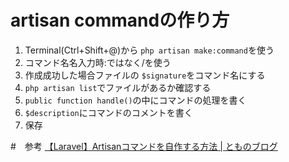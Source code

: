 # artisan commandの作り方

1. Terminal(Ctrl+Shift+@)から `php artisan make:command`を使う
2. コマンド名名入力時:ではなく/を使う
3. 作成成功した場合ファイルの `$signature`をコマンド名にする
4. `php artisan list`でファイルがあるか確認する
5. `public function handle()`の中にコマンドの処理を書く
6. `$description`にコマンドのコメントを書く
7. 保存

#　参考
[【Laravel】Artisanコマンドを自作する方法 \| とものブログ](https://se-tomo.com/2018/10/13/laravel-%E3%82%AB%E3%82%B9%E3%82%BF%E3%83%A0%E3%82%B3%E3%83%9E%E3%83%B3%E3%83%89/)